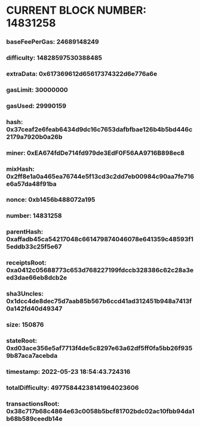 # CURRENT BLOCK NUMBER: 14831258

### baseFeePerGas: 24689148249
### difficulty: 14828597530388485
### extraData: 0x617369612d65617374322d6e776a6e
### gasLimit: 30000000
### gasUsed: 29990159
### hash: 0x37ceaf2e6feab6434d9dc16c7653dafbfbae126b4b5bd446c2179a7920b0a26b
### miner: 0xEA674fdDe714fd979de3EdF0F56AA9716B898ec8
### mixHash: 0x2ff8e1a0a465ea76744e5f13cd3c2dd7eb00984c90aa7fe716e6a57da48f91ba
### nonce: 0xb1456b488072a195
### number: 14831258
### parentHash: 0xaffadb45ca54217048c661479874046078e641359c48593f15eddb33c25f5e67
### receiptsRoot: 0xa0412c05688773c653d768227199fdccb328386c62c28a3eed3dae66eb8dcb2e
### sha3Uncles: 0x1dcc4de8dec75d7aab85b567b6ccd41ad312451b948a7413f0a142fd40d49347
### size: 150876
### stateRoot: 0xd03ace356e5af7713f4de5c8297e63a62df5ff0fa5bb26f9359b87aca7acebda
### timestamp: 2022-05-23 18:54:43.724316
### totalDifficulty: 49775844238141964023606
### transactionsRoot: 0x38c717b68c4864e63c0058b5bcf81702bdc02ac10fbb94da1b68b589ceedb14e
